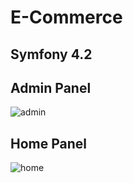 # E-Commerce
## Symfony 4.2


## Admin Panel
![admin](https://user-images.githubusercontent.com/26628508/59525223-7c408d80-8ede-11e9-8a9f-a3911dba8d05.PNG)


## Home Panel
![home](https://user-images.githubusercontent.com/26628508/59525277-9bd7b600-8ede-11e9-989f-28deceda1646.PNG)


